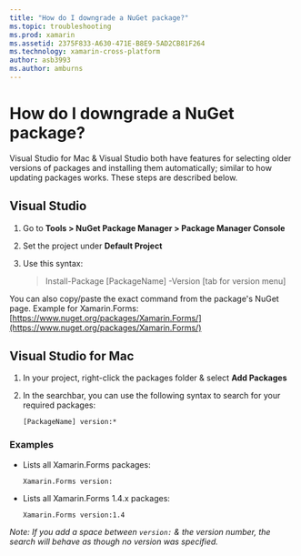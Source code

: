 ```yaml
---
title: "How do I downgrade a NuGet package?"
ms.topic: troubleshooting
ms.prod: xamarin
ms.assetid: 2375F833-A630-471E-B8E9-5AD2CB81F264
ms.technology: xamarin-cross-platform
author: asb3993
ms.author: amburns
---
```


# How do I downgrade a NuGet package?

Visual Studio for Mac & Visual Studio both have features for selecting older versions of packages and installing them automatically; similar to how updating packages works. These steps are described below.

## Visual Studio
1. Go to **Tools > NuGet Package Manager > Package Manager Console**
2. Set the project under **Default Project**
3. Use this syntax:

	> Install-Package [PackageName] -Version [tab for version menu]

You can also copy/paste the exact command from the package's NuGet page. Example for Xamarin.Forms: [https://www.nuget.org/packages/Xamarin.Forms/](https://www.nuget.org/packages/Xamarin.Forms/)

## Visual Studio for Mac
1. In your project, right-click the packages folder & select **Add Packages**
2. In the searchbar, you can use the following syntax to search for your required packages:

	`[PackageName] version:*`

### Examples 
- Lists all Xamarin.Forms packages: 

	`Xamarin.Forms version:`
- Lists all Xamarin.Forms 1.4.x packages: 

	`Xamarin.Forms version:1.4`

*Note: If you add a space between `version:` & the version number, the search will behave as though no version was specified.*

